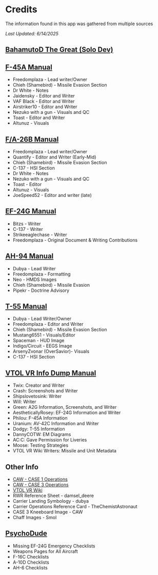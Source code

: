# Credits

<p class="text-balance">The information found in this app was gathered from multiple sources</p>

_Last Updated: 6/14/2025_

## [BahamutoD The Great (Solo Dev)](https://vtolvr.bdynamicsstudio.com/)

## [F-45A Manual](https://docs.google.com/document/d/1Zrw58fDb3uGjZQlJF0dpX-7Z8UbnXHhvI87TuKZNT7s/edit?usp=sharing)

- Freedomplaza - Lead writer/Owner
- Chieh (Shamebird) - Missile Evasion Section
- Dr White - Notes
- Jaidensky - Editor and Writer
- VAF Black - Editor and Writer
- Airstriker10 - Editor and Writer
- Nezuko with a gun - Visuals and QC
- Toast - Editor and Writer
- Altunuz - Visuals

## [F/A-26B Manual](https://docs.google.com/document/d/1Hw-2TRqzCNrhTMwxESI6Q87yQoB-amw-8Y_G2tiaRLk/edit?usp=sharing)

- Freedomplaza - Lead writer/Owner
- Quantify - Editor and Writer (Early-Mid)
- Chieh (Shamebird) - Missile Evasion Section
- C-137 - HSI Section
- Dr White - Notes
- Nezuko with a gun - Visuals and QC
- Toast - Editor
- Altunuz - Visuals
- JoeSpeed52 - Editor and writer (late)

## [EF-24G Manual](https://docs.google.com/document/d/1fM7stkRmIPnB8YuhbPtWZeSZbr9fox37vfHYbzSUmwQ/edit?usp=sharing)

- Bitzs - Writer
- C-137 - Writer
- Strikeeaglechase - Writer
- Freedomplaza - Original Document & Writing Contributions

## [AH-94 Manual](https://docs.google.com/document/d/1-qUEX23_XTOaU8_EvmKwQcrEiPSgdfr97OrFNhW1kgM/edit?usp=sharing)

- Dubya - Lead Writer
- Freedomplaza - Formatting
- Neo - HMDS Images
- Chieh (Shamebird) - Missile Evasion
- Pipekr - Doctrine Advisory

## [T-55 Manual](https://docs.google.com/document/d/1GMBxS86ap_kfdGiXceajVNlEwcMyXt58Z5nMmzxLI3I/edit?usp=drivesdk)

- Dubya - Lead Writer/Owner
- Freedomplaza - Editor and Writer
- Chieh (Shamebird) - Missile Evasion Section
- Mustang6551 - Visuals/Editor
- Spaceman - HUD Image
- Indigo/Circuit - EEGS Image
- ArsenyZvonar (OverSavior)- Visuals
- C-137 - HSI Section

## [VTOL VR Info Dump Manual](https://docs.google.com/document/d/1aO7MfnVKifu18cYt-qD8ITu_RMSCAhm8rvYi-YfAgDM/edit)

- Twix: Creator and Writer
- Crash: Screenshots and Writer
- Shipslovetosink: Writer
- Will: Writer
- Green: A2G Information, Screenshots, and Writer
- AestheticallyRosey: EF-24G Information and Writer
- Philou: F-45A Information
- Uranium: AV-42C Information and Writer
- Dodgy: T-55 Information
- DannyCOTW: EM Diagrams
- AC:C: Gave Permission for Liveries
- Moose: Testing Strategies
- VTOL VR Wiki Writers: Missile and Unit Metadata

## Other Info

- [CAW - CASE 1 Operations](https://docs.google.com/document/d/1kfQmxAPwma7dGBfaoXf2ximF2hLuhIVkQ9D5V7cSclQ/edit?usp=sharing)
- [CAW - CASE 3 Operations](https://docs.google.com/document/d/11gUgshqHGJKlRgmRFDWvU2P5tymrY0gbheKaAdNFehU/edit?usp=sharing)
- [VTOL VR Wiki](https://vtolvr.wiki.gg/wiki/VTOL_VR_Wiki)
- RWR Reference Sheet - damsel_deere
- Carrier Landing Symbology - dubya
- Carrier Operations Reference Card - TheChemistAstronaut
- CASE 3 Kneeboard Image - CAW
- Chaff Images - Smol

## [PsychoDude](https://liparistudios.com)

- Missing EF-24G Emergency Checklists
- Weapons Pages for All Aircraft
- F-16C Checklists
- A-10D Checklists
- AH-6 Checklists
